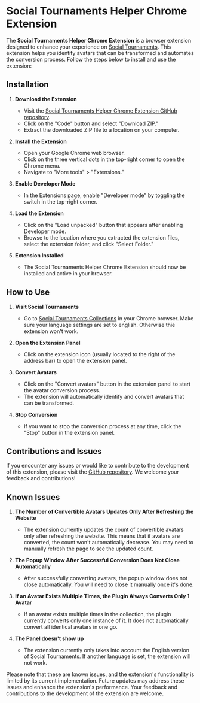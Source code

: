 # Social Tournaments Helper Chrome Extension

The **Social Tournaments Helper Chrome Extension** is a browser extension designed to enhance your experience on [Social Tournaments](https://www.socialtournaments.com/). This extension helps you identify avatars that can be transformed and automates the conversion process. Follow the steps below to install and use the extension:

## Installation

1. **Download the Extension**
   - Visit the [Social Tournaments Helper Chrome Extension GitHub repository](https://github.com/LemonSDA/Social-Tournament-Helper).
   - Click on the "Code" button and select "Download ZIP."
   - Extract the downloaded ZIP file to a location on your computer.

2. **Install the Extension**
   - Open your Google Chrome web browser.
   - Click on the three vertical dots in the top-right corner to open the Chrome menu.
   - Navigate to "More tools" > "Extensions."

3. **Enable Developer Mode**
   - In the Extensions page, enable "Developer mode" by toggling the switch in the top-right corner.

4. **Load the Extension**
   - Click on the "Load unpacked" button that appears after enabling Developer mode.
   - Browse to the location where you extracted the extension files, select the extension folder, and click "Select Folder."

5. **Extension Installed**
   - The Social Tournaments Helper Chrome Extension should now be installed and active in your browser.

## How to Use

1. **Visit Social Tournaments**
   - Go to [Social Tournaments Collections](https://www.socialtournaments.com/en/collections/) in your Chrome browser. Make sure your language settings are set to english. Otherwise thie extension won't work.

2. **Open the Extension Panel**
   - Click on the extension icon (usually located to the right of the address bar) to open the extension panel.

3. **Convert Avatars**
   - Click on the "Convert avatars" button in the extension panel to start the avatar conversion process.
   - The extension will automatically identify and convert avatars that can be transformed.

4. **Stop Conversion**
   - If you want to stop the conversion process at any time, click the "Stop" button in the extension panel.

## Contributions and Issues

If you encounter any issues or would like to contribute to the development of this extension, please visit the [GitHub repository](https://github.com/LemonSDA/Social-Tournament-Helper). We welcome your feedback and contributions!

## Known Issues

1. **The Number of Convertible Avatars Updates Only After Refreshing the Website**
   - The extension currently updates the count of convertible avatars only after refreshing the website. This means that if avatars are converted, the count won't automatically decrease. You may need to manually refresh the page to see the updated count.

2. **The Popup Window After Successful Conversion Does Not Close Automatically**
   - After successfully converting avatars, the popup window does not close automatically. You will need to close it manually once it's done.

3. **If an Avatar Exists Multiple Times, the Plugin Always Converts Only 1 Avatar**
   - If an avatar exists multiple times in the collection, the plugin currently converts only one instance of it. It does not automatically convert all identical avatars in one go.
  
4. **The Panel doesn't show up**
   - The extension currently only takes into account the English version of Social Tournaments. If another language is set, the extension will not work.

Please note that these are known issues, and the extension's functionality is limited by its current implementation. Future updates may address these issues and enhance the extension's performance. Your feedback and contributions to the development of the extension are welcome.
